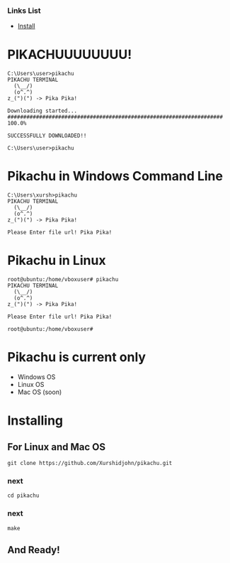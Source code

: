 ### Links List

+ [Install](https://github.com/Xurshidjohn/pikachu?tab=readme-ov-file#installing)

# PIKACHUUUUUUUU!

```
C:\Users\user>pikachu
PIKACHU TERMINAL
  (\__/)
  (o^.^)
z_(")(") -> Pika Pika!

Downloading started...
#################################################################### 100.0%

SUCCESSFULLY DOWNLOADED!!

C:\Users\user>pikachu
```

# Pikachu in Windows Command Line 

```
C:\Users\xursh>pikachu
PIKACHU TERMINAL
  (\__/)
  (o^.^)
z_(")(") -> Pika Pika!

Please Enter file url! Pika Pika!

```

# Pikachu in Linux

```
root@ubuntu:/home/vboxuser# pikachu
PIKACHU TERMINAL
  (\__/)
  (o^.^)
z_(")(") -> Pika Pika!

Please Enter file url! Pika Pika!

root@ubuntu:/home/vboxuser# 
```

#  Pikachu is current only 

+ Windows OS
+ Linux OS
+ Mac OS (soon)

# Installing

## For Linux and Mac OS
```
git clone https://github.com/Xurshidjohn/pikachu.git
```

### next

```
cd pikachu
```

### next

```
make 
```

## And Ready!

